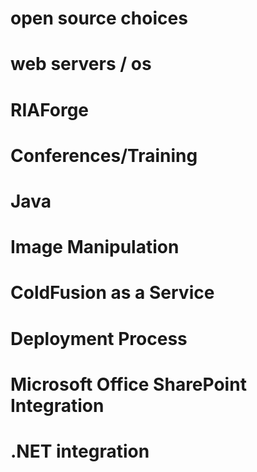 # open source choices #
# web servers / os #
# RIAForge #
# Conferences/Training #
# Java #
# Image Manipulation #
# ColdFusion as a Service #
# Deployment Process  #
# Microsoft Office SharePoint Integration #
# .NET integration #